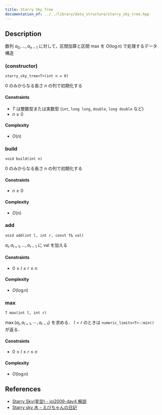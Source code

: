 ```yaml
---
title: Starry Sky Tree
documentation_of: ../../library/data_structure/starry_sky_tree.hpp
---
```


## Description
数列 $a_0,\ldots,a_{n-1}$ に対して，区間加算と区間 max を $O(\log n)$ で処理するデータ構造

### (constructor)
```
starry_sky_tree<T>(int n = 0)
```
$0$ のみからなる長さ $n$ の列で初期化する

#### Constraints
- $T$ は整数型または実数型 (``int``, ``long long``, ``double``, ``long double`` など)
- $n\ge0$

#### Complexity
- $O(n)$

### build
```
void build(int n)
```
$0$ のみからなる長さ $n$ の列で初期化する

#### Constraints
- $n\ge0$

#### Complexity
- $O(n)$

### add
```
void add(int l, int r, const T& val)
```
$a_l,a_{l+1},\ldots,a_{r-1}$ に $\mathrm{val}$ を加える

#### Constraints
- $0\le l\le r\le n$

#### Complexity
- $O(\log n)$

### max
```
T max(int l, int r)
```
$\max\lbrace a_l,a_{l+1},\cdots,a_{r-1}\rbrace$ を求める．
$l=r$ のときは ``numeric_limits<T>::min()`` が返る．

#### Constraints
- $0\le l\le r\le n$

#### Complexity
- $O(\log n)$

## References
- [Starry Sky(星空) - joi2009-day4 解説](https://qnighy.github.io/informatics-olympiad/joi2009-day4-starry_sky-comment.html)
- [Starry sky 木 - えびちゃんの日記](https://rsk0315.hatenablog.com/entry/2019/06/21/174953)
